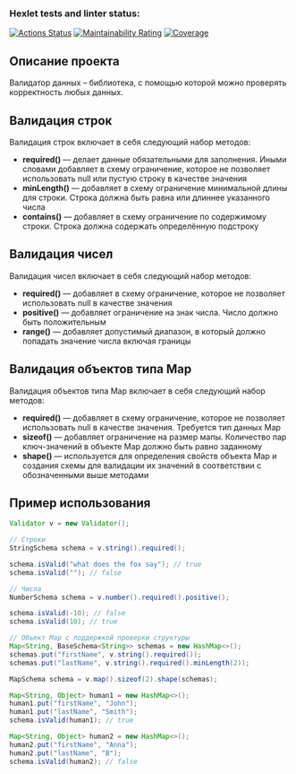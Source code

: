 ### Hexlet tests and linter status:
[![Actions Status](https://github.com/Ahiru78/java-project-78/actions/workflows/hexlet-check.yml/badge.svg)](https://github.com/Ahiru78/java-project-78/actions)
[![Maintainability Rating](https://sonarcloud.io/api/project_badges/measure?project=Ahiru78_java-project-78&metric=sqale_rating)](https://sonarcloud.io/summary/new_code?id=Ahiru78_java-project-78)
[![Coverage](https://sonarcloud.io/api/project_badges/measure?project=Ahiru78_java-project-78&metric=coverage)](https://sonarcloud.io/summary/new_code?id=Ahiru78_java-project-78)

## Описание проекта

Валидатор данных – библиотека, с помощью которой можно проверять корректность любых данных.

## Валидация строк
 Валидация строк включает в себя следующий набор методов:
* **required()** — делает данные обязательными для заполнения. Иными словами добавляет в схему ограничение, которое не позволяет использовать null или пустую строку в качестве значения
* **minLength()** — добавляет в схему ограничение минимальной длины для строки. Строка должна быть равна или длиннее указанного числа
* **contains()** — добавляет в схему ограничение по содержимому строки. Строка должна содержать определённую подстроку
## Валидация чисел
 Валидация чисел включает в себя следующий набор методов:
* **required()** — добавляет в схему ограничение, которое не позволяет использовать null в качестве значения
* **positive()** — добавляет ограничение на знак числа. Число должно быть положительным
* **range()** — добавляет допустимый диапазон, в который должно попадать значение числа включая границы
## Валидация объектов типа Map
 Валидация объектов типа Map включает в себя следующий набор методов:
* **required()** — добавляет в схему ограничение, которое не позволяет использовать null в качестве значения. Требуется тип данных Map
* **sizeof()** — добавляет ограничение на размер мапы. Количество пар ключ-значений в объекте Map должно быть равно заданному
* **shape()** — используется для определения свойств объекта Map и создания схемы для валидации их значений в соответствии с обозначенными выше методами
## Пример использования
```java
Validator v = new Validator();

// Строки
StringSchema schema = v.string().required();

schema.isValid("what does the fox say"); // true
schema.isValid(""); // false

// Числа
NumberSchema schema = v.number().required().positive();

schema.isValid(-10); // false
schema.isValid(10); // true

// Объект Map с поддержкой проверки структуры
Map<String, BaseSchema<String>> schemas = new HashMap<>();
schemas.put("firstName", v.string().required());
schemas.put("lastName", v.string().required().minLength(2));

MapSchema schema = v.map().sizeof(2).shape(schemas);

Map<String, Object> human1 = new HashMap<>();
human1.put("firstName", "John");
human1.put("lastName", "Smith");
schema.isValid(human1); // true

Map<String, Object> human2 = new HashMap<>();
human2.put("firstName", "Anna");
human2.put("lastName", "B");
schema.isValid(human2); // false
```
